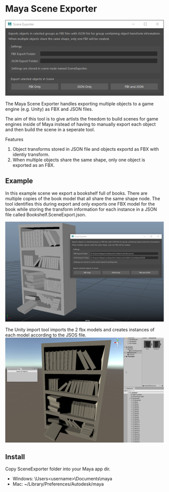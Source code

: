 # Maya Scene Exporter

![Alt text](doc/images/tool_ui.png?raw=true "Maya Scene Exporter")

The Maya Scene Exporter handles exporting multiple objects to a game engine (e.g. Unity) as FBX and JSON files.

The aim of this tool is to give artists the freedom to build scenes for game engines inside of Maya instead of having to manually export each object and then build the scene in a seperate tool.

Features
1. Object transforms stored in JSON file and objects exportd as FBX with identiy transform.
2. When multiple objects share the same shape, only one object is exported as an FBX.

## Example

In this example scene we export a bookshelf full of books. There are multiple copies of the book model that all share the same shape node. The tool identifies this during export and only exports one FBX model for the book while storing the transform information for each instance in a JSON file called Bookshelf.SceneExport.json.

![Alt text](doc/images/example_maya.png?raw=true "Exporting in Maya")

The Unity import tool imports the 2 fbx models and creates instances of each model according to the JSOS file.
![Alt text](doc/images/example_unity.png?raw=true "Importing in Unity")

## Install

Copy SceneExporter folder into your Maya app dir.

- Windows: \Users\<username>\Documents\maya
- Mac: ~<username>/Library/Preferences/Autodesk/maya
